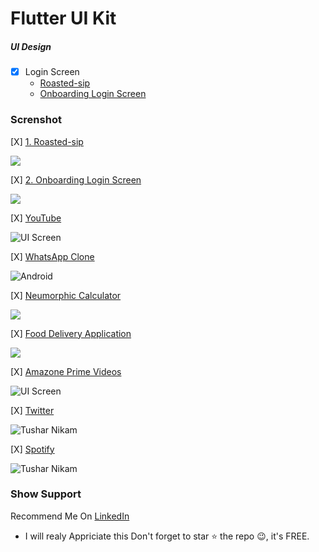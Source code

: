 # Flutter UI Kit

##### UI Design

- [x] Login Screen
  - [Roasted-sip](https://github.com/champ96k/Flutter-UI-Kit/tree/master/lib/Login/Roasted)
  - [Onboarding Login Screen](https://github.com/champ96k/Flutter-UI-Kit/tree/master/lib/Login%20Page)







### Screnshot

 [X] [1. Roasted-sip](https://github.com/champ96k/Flutter-UI-Kit/tree/master/lib/Login/Roasted)

![](https://i.imgur.com/Lr0QpYc.png)





 [X] [2. Onboarding Login Screen](https://github.com/champ96k/Flutter-UI-Kit/tree/master/lib/Login%20Page)

![](https://cdn.dribbble.com/users/1346977/screenshots/6774711/onboarding.png)









 [X]  [YouTube](https://github.com/champ96k/YouTube-Clone-In-Flutter)

![UI Screen](https://i.ibb.co/XjKRNyv/Whats-App-Image-2020-02-10-at-12-46-39-AM-7.jpg)










 [X]  [WhatsApp Clone](https://github.com/champ96k/WhatsApp--UI-Clone)

![Android](https://i.imgur.com/j3owFUY.jpg)








[X]  [Neumorphic Calculator](https://github.com/champ96k/Flutter-Neumorphic-Calculator-UI)

![](https://i.imgur.com/XALul0R.jpg)




 [X]  [Food Delivery Application](https://github.com/champ96k/Food-Delivery-App-UI)

![](https://i.imgur.com/z3PfXvc.jpg)










 [X]  [Amazone Prime Videos](https://github.com/champ96k/prime-videos-Complete-UI)

![UI Screen](https://i.ibb.co/zXMrSf3/iPhone.jpg)











 [X]  [Twitter](https://github.com/champ96k/twitter-ui-clone-using-flutter)

![Tushar Nikam](https://i.ibb.co/xDJtwxC/Story.jpg)









 [X]  [Spotify](https://github.com/champ96k/Spotify-Clone-in-Flutter)

![Tushar Nikam](https://s5.gifyu.com/images/sotify.md.gif)








###   Show Support
Recommend Me On [LinkedIn](https://www.linkedin.com/in/tushar-nikam-a29a97131/) 
- I will realy Appriciate this
Don't forget to star ⭐ the repo 😉, it's FREE.
